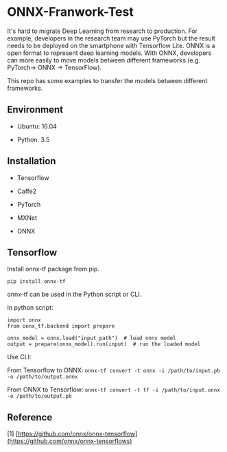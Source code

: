 
# ONNX-Franwork-Test

It's hard to migrate Deep Learning from research to production. For example, developers in the research team may use PyTorch but the result needs to be deployed on the smartphone with Tensorflow Lite. ONNX is a open format to represent deep learning models. With ONNX, developers can more easily to move models between different frameworks (e.g. PyTorch-> ONNX -> TensorFlow).

This repo has some examples to transfer the models between different frameworks.

## Environment

- Ubuntu: 16.04

- Python: 3.5

## Installation

- Tensorflow

- Caffe2

- PyTorch

- MXNet

- ONNX

## Tensorflow

Install onnx-tf package from pip.

    pip install onnx-tf

onnx-tf can be used in the Python script or CLI.

In python script:

    import onnx
    from onnx_tf.backend import prepare

    onnx_model = onnx.load("input_path")  # load onnx model
    output = prepare(onnx_model).run(input)  # run the loaded model

Use CLI:

From Tensorflow to ONNX: `onnx-tf convert -t onnx -i /path/to/input.pb -o /path/to/output.onnx`

From ONNX to Tensorflow: `onnx-tf convert -t tf -i /path/to/input.onnx -o /path/to/output.pb`

## Reference

[1] [https://github.com/onnx/onnx-tensorflow](https://github.com/onnx/onnx-tensorflows)
